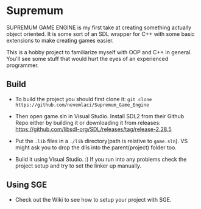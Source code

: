 # Supremum

SUPREMUM GAME ENGINE is my first take at creating something actually object oriented. It is some sort of an SDL wrapper for C++ with some basic extensions to make creating games easier.

This is a hobby project to familiarize myself with OOP and C++ in general. You'll see some stuff that would hurt the eyes of an experienced programmer.

## Build
* To build the project you should first clone it: `git clone https://github.com/nevemlaci/Supremum_Game_Engine`

* Then open game.sln in Visual Studio. Install SDL2 from their Github Repo either by building it or downloading it from releases: https://github.com/libsdl-org/SDL/releases/tag/release-2.28.5

* Put the `.lib` files in a `./lib` directory(path is relative to `game.sln`). VS might ask you to drop the dlls into the parent(project) folder too.

* Build it using Visual Studio. :) If you run into any problems check the project setup and try to set the linker up manually.

## Using SGE

* Check out the Wiki to see how to setup your project with SGE.
